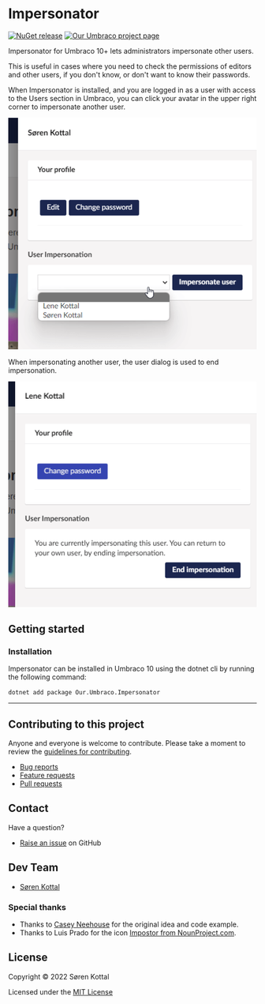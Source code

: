 # Impersonator

[![NuGet release](https://img.shields.io/nuget/v/Our.Umbraco.Impersonator.svg)](https://www.nuget.org/packages/Our.Umbraco.Impersonator)
[![Our Umbraco project page](https://img.shields.io/badge/our-umbraco-orange.svg)](https://our.umbraco.com/packages/website-utilities/impersonator/)

Impersonator for Umbraco 10+ lets administrators impersonate other users.

This is useful in cases where you need to check the permissions of editors and other users, if you don't know, or don't want to know their passwords.

When Impersonator is installed, and you are logged in as a user with access to the Users section in Umbraco, you can click your avatar in the upper right corner to impersonate another user.

![Impersonate a user from the user dialog](docs/impersonate-user.png)

When impersonating another user, the user dialog is used to end impersonation.

![Impersonating a user from the user dialog](docs/impersonating-user.png)

## Getting started

### Installation

Impersonator can be installed in Umbraco 10 using the dotnet cli by running the following command:

```
dotnet add package Our.Umbraco.Impersonator
```

---

## Contributing to this project

Anyone and everyone is welcome to contribute. Please take a moment to review the [guidelines for contributing](CONTRIBUTING.md).

- [Bug reports](CONTRIBUTING.md#bugs)
- [Feature requests](CONTRIBUTING.md#features)
- [Pull requests](CONTRIBUTING.md#pull-requests)

## Contact

Have a question?

- [Raise an issue](https://github.com/skttl/Our.Umbraco.Impersonator/issues) on GitHub

## Dev Team

- [Søren Kottal](https://github.com/skttl)

### Special thanks

- Thanks to [Casey Neehouse](https://github.com/neehouse) for the original idea and code example.
- Thanks to Luis Prado for the icon [Impostor from NounProject.com](https://thenounproject.com/icon/impostor-4583/).

## License

Copyright &copy; 2022 Søren Kottal

Licensed under the [MIT License](LICENSE.md)
